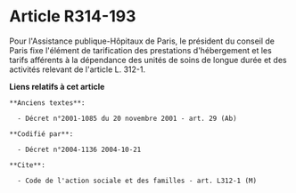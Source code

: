 # Article R314-193

Pour l'Assistance publique-Hôpitaux de Paris, le président du conseil de Paris fixe l'élément de tarification des prestations
d'hébergement et les tarifs afférents à la dépendance des unités de soins de longue durée et des activités relevant de
l'article L. 312-1.

**Liens relatifs à cet article**

	**Anciens textes**:

	  - Décret n°2001-1085 du 20 novembre 2001 - art. 29 (Ab)

	**Codifié par**:

	  - Décret n°2004-1136 2004-10-21

	**Cite**:

	  - Code de l'action sociale et des familles - art. L312-1 (M)
